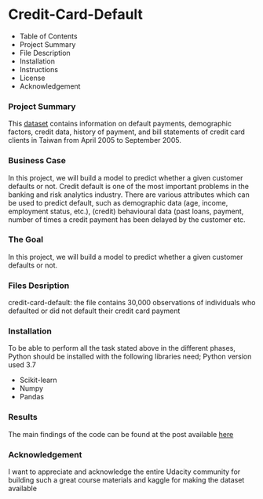 # Credit-Card-Default
* Table of Contents
* Project Summary
* File Description
* Installation
* Instructions
* License
* Acknowledgement

### Project Summary
This [dataset](https://www.kaggle.com/uciml/default-of-credit-card-clients-dataset) contains information on default payments, demographic factors, credit data, history of payment, and bill statements of credit card clients in Taiwan from April 2005 to September 2005.

### Business Case
In this project, we will build a model to predict whether a given customer defaults or not. Credit default is one of the most important problems in the banking and risk analytics industry. There are various attributes which can be used to predict default, such as demographic data (age, income, employment status, etc.), (credit) behavioural data (past loans, payment, number of times a credit payment has been delayed by the customer etc.

### The Goal
In this project, we will build a model to predict whether a given customer defaults or not.

### Files Desription
credit-card-default: the file contains 30,000 observations of individuals who defaulted or did not default their credit card payment

### Installation
To be able to perform all the task stated above in the different phases, Python should be installed with the following libraries need; Python version used 3.7

* Scikit-learn
* Numpy
* Pandas

### Results
The main findings of the code can be found at the post available [here](https://medium.com/@oriyomistephen/credit-card-default-prediction-8c9e0601c30e?sk=ecedc1336e1eff11a8721e270772d79d)


### Acknowledgement
I want to appreciate and acknowledge the entire Udacity community for building such a great course materials and kaggle for making the dataset available
